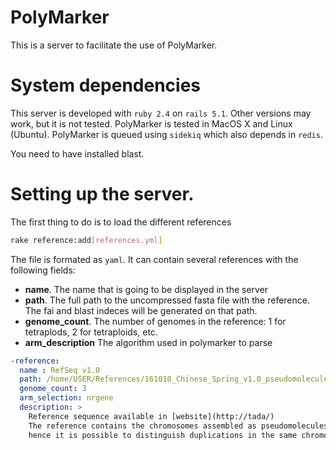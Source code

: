 # PolyMarker

This is a server to facilitate the use of PolyMarker.



# System dependencies

This server is developed with ```ruby 2.4``` on ```rails 5.1```. Other versions may work, but it is not tested. PolyMarker is tested in MacOS X and Linux (Ubuntu). PolyMarker is queued using ```sidekiq``` which also depends in ```redis```. 

You need to have installed blast.


# Setting up the server.




The first thing to do is to load the different references


```bash
rake reference:add[references.yml]
```

The file is formated as ```yaml```. It can contain several references with the following fields:

 * **name**. The name that is going to be displayed in the server
 * **path**. The full path to the uncompressed fasta file with the reference. The fai and blast indeces will be generated on that path.
 * **genome_count**. The number of genomes in the reference: 1 for tetraplods, 2 for tetraploids, etc.
 * **arm_description** The algorithm used in polymarker to parse  


```yaml
-reference:
  name : RefSeq v1.0
  path: /home/USER/References/161010_Chinese_Spring_v1.0_pseudomolecules.fasta
  genome_count: 3
  arm_selection: nrgene
  description: >
    Reference sequence available in [website](http://tada/)
    The reference contains the chromosomes assembled as pseudomolecules,
    hence it is possible to distinguish duplications in the same chromosome.
```
